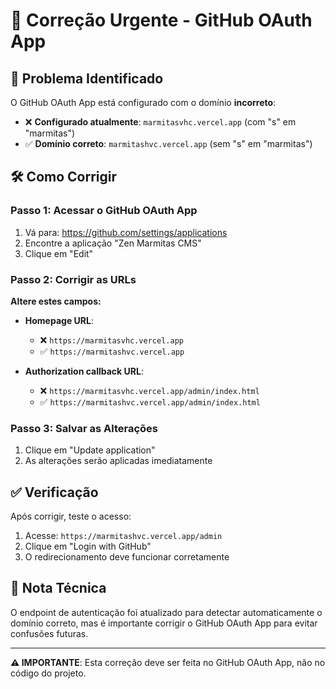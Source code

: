 # 🔧 Correção Urgente - GitHub OAuth App

## 🚨 Problema Identificado

O GitHub OAuth App está configurado com o domínio **incorreto**:
- ❌ **Configurado atualmente**: `marmitasvhc.vercel.app` (com "s" em "marmitas")
- ✅ **Domínio correto**: `marmitashvc.vercel.app` (sem "s" em "marmitas")

## 🛠️ Como Corrigir

### Passo 1: Acessar o GitHub OAuth App

1. Vá para: https://github.com/settings/applications
2. Encontre a aplicação "Zen Marmitas CMS"
3. Clique em "Edit"

### Passo 2: Corrigir as URLs

**Altere estes campos:**

- **Homepage URL**: 
  - ❌ `https://marmitasvhc.vercel.app`
  - ✅ `https://marmitashvc.vercel.app`

- **Authorization callback URL**:
  - ❌ `https://marmitasvhc.vercel.app/admin/index.html`
  - ✅ `https://marmitashvc.vercel.app/admin/index.html`

### Passo 3: Salvar as Alterações

1. Clique em "Update application"
2. As alterações serão aplicadas imediatamente

## ✅ Verificação

Após corrigir, teste o acesso:

1. Acesse: `https://marmitashvc.vercel.app/admin`
2. Clique em "Login with GitHub"
3. O redirecionamento deve funcionar corretamente

## 📝 Nota Técnica

O endpoint de autenticação foi atualizado para detectar automaticamente o domínio correto, mas é importante corrigir o GitHub OAuth App para evitar confusões futuras.

---

**⚠️ IMPORTANTE**: Esta correção deve ser feita no GitHub OAuth App, não no código do projeto.
